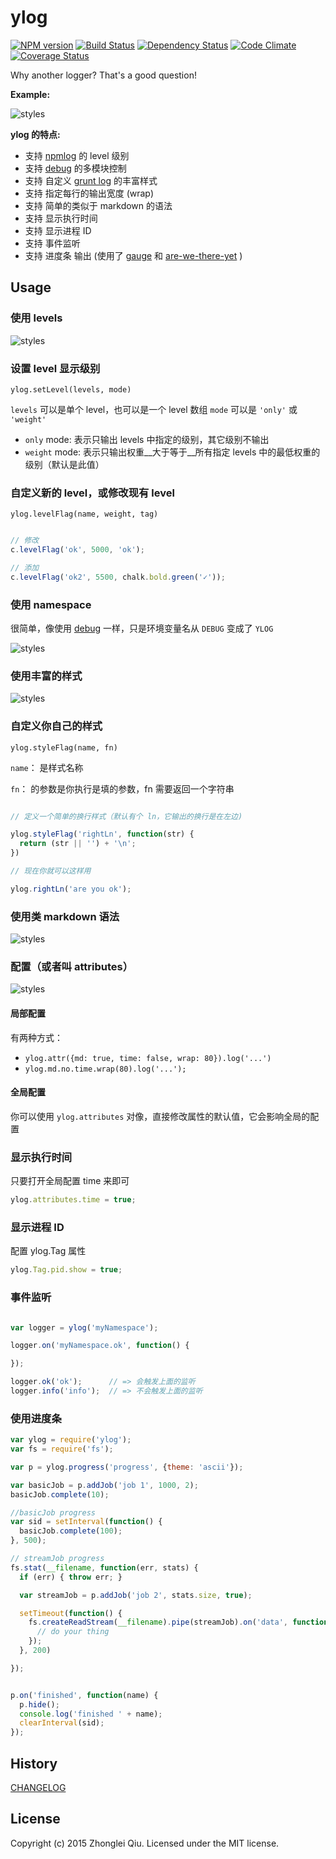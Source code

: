 # ylog
[![NPM version](https://badge.fury.io/js/ylog.svg)](https://npmjs.org/package/ylog)
[![Build Status][travis-image]][travis-url]
[![Dependency Status][daviddm-url]][daviddm-image]
[![Code Climate][climate-image]][climate-url]
[![Coverage Status][coveralls-image]][coveralls-url]
<!--
[![GitHub version][git-tag-image]][project-url]
-->

Why another logger? That's a good question!

__Example:__

![styles](./res/start.png)

__ylog 的特点:__

  - 支持 [npmlog](https://github.com/npm/npmlog#loglevelprefix-message-) 的 level 级别
  - 支持 [debug][debug] 的多模块控制
  - 支持 自定义 [grunt log](http://gruntjs.com/api/grunt.log) 的丰富样式
  - 支持 指定每行的输出宽度 (wrap)
  - 支持 简单的类似于 markdown 的语法
  - 支持 显示执行时间
  - 支持 显示进程 ID
  - 支持 事件监听
  - 支持 进度条 输出 (使用了 [gauge](https://github.com/iarna/gauge) 和 [are-we-there-yet](https://www.npmjs.com/package/are-we-there-yet)  )
  

## Usage

### 使用 levels

![styles](./res/levels.png)


### 设置 level 显示级别

`ylog.setLevel(levels, mode)`

`levels` 可以是单个 level，也可以是一个 level 数组
`mode` 可以是 `'only'` 或 `'weight'`

  - `only` mode: 表示只输出 levels 中指定的级别，其它级别不输出
  - `weight` mode: 表示只输出权重__大于等于__所有指定 levels 中的最低权重的级别（默认是此值）

   
### 自定义新的 level，或修改现有 level
 
`ylog.levelFlag(name, weight, tag)`

```js

// 修改
c.levelFlag('ok', 5000, 'ok');

// 添加
c.levelFlag('ok2', 5500, chalk.bold.green('✓'));

```


### 使用 namespace

很简单，像使用 [debug][debug] 一样，只是环境变量名从 `DEBUG` 变成了 `YLOG`

![styles](./res/ns.png)

### 使用丰富的样式

![styles](./res/styles.png)


### 自定义你自己的样式 

`ylog.styleFlag(name, fn)`

`name`： 是样式名称

`fn`： 的参数是你执行是填的参数，fn 需要返回一个字符串

```js

// 定义一个简单的换行样式（默认有个 ln，它输出的换行是在左边)

ylog.styleFlag('rightLn', function(str) {
  return (str || '') + '\n';
})

// 现在你就可以这样用

ylog.rightLn('are you ok');

```

### 使用类 markdown 语法
![styles](./res/md.png)


### 配置（或者叫 attributes）
![styles](./res/attrs.png)

#### 局部配置

有两种方式：

- `ylog.attr({md: true, time: false, wrap: 80}).log('...')`
- `ylog.md.no.time.wrap(80).log('...');`


#### 全局配置

你可以使用 `ylog.attributes` 对像，直接修改属性的默认值，它会影响全局的配置


### 显示执行时间

只要打开全局配置 time 来即可

```js
ylog.attributes.time = true;
```


### 显示进程 ID

配置 ylog.Tag 属性

```js
ylog.Tag.pid.show = true;
```


### 事件监听

```js

var logger = ylog('myNamespace');

logger.on('myNamespace.ok', function() {

});

logger.ok('ok');      // => 会触发上面的监听
logger.info('info');  // => 不会触发上面的监听


```

### 使用进度条

```js
var ylog = require('ylog');
var fs = require('fs');

var p = ylog.progress('progress', {theme: 'ascii'});

var basicJob = p.addJob('job 1', 1000, 2);
basicJob.complete(10);

//basicJob progress
var sid = setInterval(function() {
  basicJob.complete(100);
}, 500);

// streamJob progress
fs.stat(__filename, function(err, stats) {
  if (err) { throw err; }

  var streamJob = p.addJob('job 2', stats.size, true);

  setTimeout(function() {
    fs.createReadStream(__filename).pipe(streamJob).on('data', function() {
      // do your thing
    });
  }, 200)

});


p.on('finished', function(name) {
  p.hide();
  console.log('finished ' + name);
  clearInterval(sid);
});

```


## History

[CHANGELOG](CHANGELOG.md)


## License

Copyright (c) 2015 Zhonglei Qiu. Licensed under the MIT license.



[debug]: https://github.com/visionmedia/debug
[project-url]: https://github.com/qiu8310/ylog
[git-tag-image]: http://img.shields.io/github/tag/qiu8310/ylog.svg
[climate-url]: https://codeclimate.com/github/qiu8310/ylog
[climate-image]: https://codeclimate.com/github/qiu8310/ylog/badges/gpa.svg
[travis-url]: https://travis-ci.org/qiu8310/ylog
[travis-image]: https://travis-ci.org/qiu8310/ylog.svg?branch=master
[daviddm-url]: https://david-dm.org/qiu8310/ylog.svg?theme=shields.io
[daviddm-image]: https://david-dm.org/qiu8310/ylog
[coveralls-url]: https://coveralls.io/r/qiu8310/ylog
[coveralls-image]: https://coveralls.io/repos/qiu8310/ylog/badge.png

